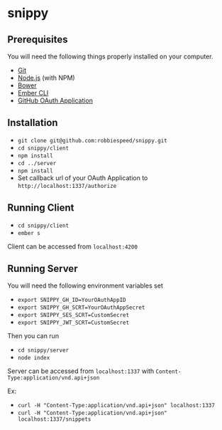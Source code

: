 # snippy

## Prerequisites

You will need the following things properly installed on your computer.

* [Git](http://git-scm.com/)
* [Node.js](http://nodejs.org/) (with NPM)
* [Bower](http://bower.io/)
* [Ember CLI](http://ember-cli.com/)
* [GitHub OAuth Application](https://github.com/settings/applications/new)

## Installation

* `git clone git@github.com:robbiespeed/snippy.git`
* `cd snippy/client`
* `npm install`
* `cd ../server`
* `npm install`
* Set callback url of your OAuth Application to `http://localhost:1337/authorize`

## Running Client

* `cd snippy/client`
* `ember s`

Client can be accessed from `localhost:4200`

## Running Server

You will need the following environment variables set

* `export SNIPPY_GH_ID=YourOAuthAppID`
* `export SNIPPY_GH_SCRT=YourOAuthAppSecret`
* `export SNIPPY_SES_SCRT=CustomSecret`
* `export SNIPPY_JWT_SCRT=CustomSecret`  

Then you can run

* `cd snippy/server`  
* `node index`  

Server can be accessed from `localhost:1337` with `Content-Type:application/vnd.api+json`

Ex:
* `curl -H "Content-Type:application/vnd.api+json" localhost:1337`
* `curl -H "Content-Type:application/vnd.api+json" localhost:1337/snippets`
